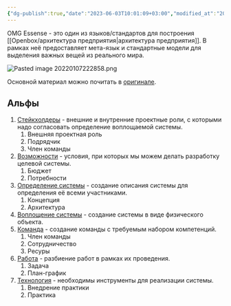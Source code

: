 ```yaml
---
{"dg-publish":true,"date":"2023-06-03T10:01:09+03:00","modified_at":"2023-06-25T08:45:10+03:00","dg-path":"/OMG Essense.md","permalink":"/omg-essense/","dgPassFrontmatter":true}
---
```



OMG Essense - это один из языков/стандартов для построения [[Openbox/архитектура предприятия|архитектура предприятия]]. В рамках неё предоставляет мета-язык и стандартные модели для выделения важных вещей из реального мира.

![Pasted image 20220107222858.png](/openbox/assets/img/Pasted%20image%2020220107222858.png)

Основной материал можно почитать в [оригинале](http://sewiki.ru/OMG_Essence).

## Альфы

1.  [Стейкхолдеры](http://sewiki.ru/%D0%A1%D1%82%D0%B5%D0%B9%D0%BA%D1%85%D0%BE%D0%BB%D0%B4%D0%B5%D1%80 "Стейкхолдер") - внешние и внутренние проектные роли, с которыми надо согласовать определение воплощаемой системы.
    1. Внешняя проектная роль
    2. Подрядчик
    3. Член команды
2.  [Возможности](http://sewiki.ru/%D0%92%D0%BE%D0%B7%D0%BC%D0%BE%D0%B6%D0%BD%D0%BE%D1%81%D1%82%D0%B8 "Возможности") - условия, при которых мы можем делать разработку целевой системы.
    1. Бюджет
    2. Потребности
3.  [Определение системы](http://sewiki.ru/%D0%9E%D0%BF%D1%80%D0%B5%D0%B4%D0%B5%D0%BB%D0%B5%D0%BD%D0%B8%D0%B5_%D1%81%D0%B8%D1%81%D1%82%D0%B5%D0%BC%D1%8B "Определение системы") - создание описания системы для определения её всеми участниками.
    1. Концепция
    2. Архитектура
4.  [Воплощение системы](http://sewiki.ru/%D0%92%D0%BE%D0%BF%D0%BB%D0%BE%D1%89%D0%B5%D0%BD%D0%B8%D0%B5_%D1%81%D0%B8%D1%81%D1%82%D0%B5%D0%BC%D1%8B "Воплощение системы") - создание системы в виде физического объекта.
5.  [Команда](http://sewiki.ru/%D0%9A%D0%BE%D0%BC%D0%B0%D0%BD%D0%B4%D0%B0 "Команда") - создание команды с требуемым набором компетенций.
    1. Член команды
    2. Сотрудничество
    3. Ресуры
6.  [Работа](http://sewiki.ru/%D0%A0%D0%B0%D0%B1%D0%BE%D1%82%D0%B0 "Работа") - разбиение работ в рамках их проведения.
    1. Задача
    2. План-график
7.  [Технология](http://sewiki.ru/%D0%A2%D0%B5%D1%85%D0%BD%D0%BE%D0%BB%D0%BE%D0%B3%D0%B8%D1%8F "Технология") - необходимы инструменты для реализации системы.
    1. Внедрение практики
    2. Практика
